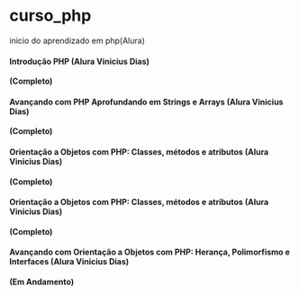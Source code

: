 # curso_php
inicio do aprendizado em php(Alura)

#### Introdução PHP (Alura Vinicius Dias) 

**(Completo)**

#### Avançando com PHP Aprofundando em Strings e Arrays (Alura Vinicius Dias)

**(Completo)**

#### Orientação a Objetos com PHP: Classes, métodos e atributos (Alura Vinicius Dias)

**(Completo)**

#### Orientação a Objetos com PHP: Classes, métodos e atributos (Alura Vinicius Dias)

**(Completo)**

#### Avançando com Orientação a Objetos com PHP: Herança, Polimorfismo e Interfaces (Alura Vinicius Dias)
**(Em Andamento)**

